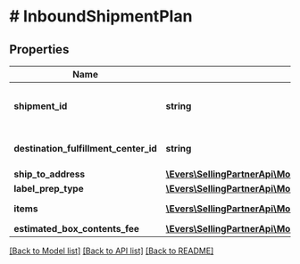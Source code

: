 # # InboundShipmentPlan

## Properties

Name | Type | Description | Notes
------------ | ------------- | ------------- | -------------
**shipment_id** | **string** | A shipment identifier originally returned by the createInboundShipmentPlan operation. |
**destination_fulfillment_center_id** | **string** | An Amazon fulfillment center identifier created by Amazon. |
**ship_to_address** | [**\Evers\SellingPartnerApi\Model\FbaInbound\Address**](Address.md) |  |
**label_prep_type** | [**\Evers\SellingPartnerApi\Model\FbaInbound\LabelPrepType**](LabelPrepType.md) |  |
**items** | [**\Evers\SellingPartnerApi\Model\FbaInbound\InboundShipmentPlanItem[]**](InboundShipmentPlanItem.md) | A list of inbound shipment plan item information. |
**estimated_box_contents_fee** | [**\Evers\SellingPartnerApi\Model\FbaInbound\BoxContentsFeeDetails**](BoxContentsFeeDetails.md) |  | [optional]

[[Back to Model list]](../../README.md#models) [[Back to API list]](../../README.md#endpoints) [[Back to README]](../../README.md)
